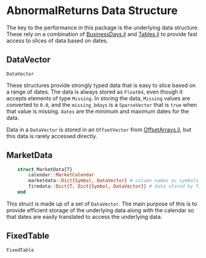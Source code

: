 # AbnormalReturns Data Structure

The key to the performance in this package is the underlying data structure. These rely on a combination of [BusinessDays.jl](https://github.com/JuliaFinance/BusinessDays.jl) and [Tables.jl](https://github.com/JuliaData/Tables.jl) to provide fast access to slices of data based on dates.

## DataVector

```@docs
DataVector
```

These structures provide strongly typed data that is easy to slice based on a range of dates. The data is always stored as `Float64`, even though it accepts elements of type `Missing`. In storing the data, `Missing` values are converted to `0.0`, and the `missing_bdays` is a `SparseVector` that is `true` when that value is missing. `dates` are the minimum and maximum dates for the data.

Data in a `DataVector` is stored in an `OffsetVector` from [OffsetArrays.jl](https://github.com/JuliaArrays/OffsetArrays.jl), but this data is rarely accessed directly.

## MarketData

```julia
    struct MarketData{T}
        calendar::MarketCalendar
        marketdata::Dict{Symbol, DataVector} # column names as symbols
        firmdata::Dict{T, Dict{Symbol, DataVector}} # data stored by firm id and then by column name as symbol
    end
```

This struct is made up of a set of `DataVector`. The main purpose of this is to provide efficient storage of the underlying data along with the calendar so that dates are easily translated to access the underlying data.

## FixedTable

```@docs
FixedTable
```
